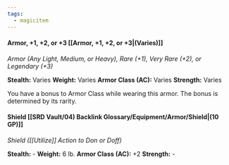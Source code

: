 ```yaml
---
tags:
  - magicitem
---
```

#### Armor, +1, +2, or +3 [[Armor, +1, +2, or +3|(Varies)]]
*Armor (Any Light, Medium, or Heavy), Rare (+1), Very Rare (+2), or Legendary (+3)*

**Stealth:** Varies **Weight:** Varies
**Armor Class (AC):** Varies
**Strength:** Varies

You have a bonus to Armor Class while wearing this armor. The bonus is determined by its rarity.
#### Shield [[SRD Vault/04) Backlink Glossary/Equipment/Armor/Shield|(10 GP)]]
*Shield ([[Utilize]] Action to Don or Doff)*

**Stealth:** - **Weight:** 6 lb.
**Armor Class (AC):** +2
**Strength:** -